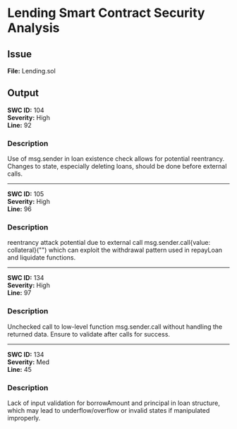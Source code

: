 # Lending Smart Contract Security Analysis

## Issue
**File:** Lending.sol


## Output

**SWC ID:** 104  
**Severity:** High  
**Line:** 92

### Description
Use of msg.sender in loan existence check allows for potential reentrancy. Changes to state, especially deleting loans, should be done before external calls.


---
 
**SWC ID:** 105  
**Severity:** High  
**Line:** 96

### Description
reentrancy attack potential due to external call msg.sender.call{value: collateral}("") which can exploit the withdrawal pattern used in repayLoan and liquidate functions.


---

**SWC ID:** 134  
**Severity:** High  
**Line:** 97

### Description
Unchecked call to low-level function msg.sender.call without handling the returned data. Ensure to validate after calls for success.


---

**SWC ID:** 134  
**Severity:** Med  
**Line:** 45

### Description
Lack of input validation for borrowAmount and principal in loan structure, which may lead to underflow/overflow or invalid states if manipulated improperly.